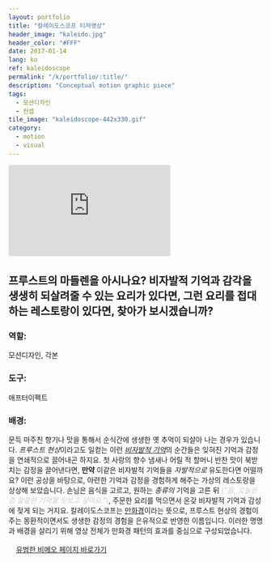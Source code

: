 ```yaml
---
layout: portfolio
title: "칼레이도스코프 티저영상"
header_image: "kaleido.jpg"
header_color: "#FFF"
date: 2017-01-14
lang: ko
ref: kaleidoscope
permalink: "/k/portfolio/:title/"
description: "Conceptual motion graphic piece"
tags:
  - 모션디자인
  - 컨셉
tile_image: "kaleidoscope-442x330.gif"
category:
  - motion
  - visual
---
```

<div class="emb-video vimeo wide">
  <iframe src="https://player.vimeo.com/video/34394816?title=0&byline=0&portrait=0" width="320" height="180" frameborder="0" webkitallowfullscreen mozallowfullscreen allowfullscreen></iframe>
</div>

<section class="project-summary">
  <h1>프루스트의 마들렌을 아시나요? 비자발적 기억과 감각을 생생히 되살려줄 수 있는 요리가 있다면, 그런 요리를 접대하는 레스토랑이 있다면, 찾아가 보시겠습니까?</h1>
  <section class="info">
    <h3>역할:</h3>
    <p>모션디자인, 각본</p>
  </section>
  <section class="info">
    <h3>도구:</h3>
    <p>애프터이펙트</p>
  </section>
  <section class="info">
    <h3>배경:</h3>
    <p>
    문득 마주친 향기나 맛을 통해서 순식간에 생생한 옛 추억이 되살아 나는 경우가 있습니다. <em>프루스트 현상</em>이라고도 일컫는 이런 <a href="http://www.biospectator.com/view/news_view.php?varAtcId=1017" target="_blank"><em>비자발적 기억</em></a>의 순간들은 잊혀진 기억과 감정을 연쇄적으로 끌어내곤 하지요. 첫 사랑의 향수 냄새나 어릴 적 할머니 반찬 맛이 북받치는 감정을 끌어낸다면, <strong>만약</strong> 이같은 비자발적 기억들을 <em>자발적으로</em> 유도한다면 어떨까요? 이런 공상을 바탕으로, 아련한 기억과 감정을 경험하게 해주는 가상의 레스토랑을 상상해 보았습니다. 손님은 음식을 고르고, 원하는 <em>종류의</em> 기억을 고른 뒤 <span style="color:#CCC;">(<em>"음, 오늘은 좀 쓸쓸한 기억을 맛보고 싶어요."</em>)</span>, 주문한 요리를 먹으면서 온갖 비자발적 기억과 감성에 젖게 되는 거지요. 칼레이도스코프는 <a href="https://ko.wikipedia.org/wiki/%EB%A7%8C%ED%99%94%EA%B2%BD" target="_blank">만화경</a>이라는 뜻으로, 프루스트 현상의 경험이 주는 몽환적이면서도 생생한 감정의 경험을 은유적으로 반영한 이름입니다. 이러한 명명과 배경을 살리기 위해 영상 전체가 만화경 패턴의 효과를 중심으로 구성되었습니다.
    </p>
  </section>
</section>

<div class="buttons">
  <span class="unselectable">
  <a href="https://vimeo.com/baadaa" title="More Videos.." target="_blank"><img src="/img/outerlink.svg" alt="Link" style="width: 15px;">유범한 비메오 페이지 바로가기</a>
  </span>
</div>
